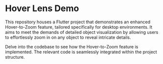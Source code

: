# Hover Lens Demo

This repository houses a Flutter project that demonstrates an enhanced Hover-to-Zoom feature, tailored specifically for desktop environments. It aims to meet the demands of detailed object visualization by allowing users to effortlessly zoom in on any object to reveal intricate details.

Delve into the codebase to see how the Hover-to-Zoom feature is implemented. The relevant code is seamlessly integrated within the project structure.

